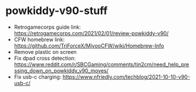 # powkiddy-v90-stuff

- Retrogamecorps guide link: https://retrogamecorps.com/2021/02/01/review-powkiddy-v90/
- CFW homebrew link: https://github.com/TriForceX/MiyooCFW/wiki/Homebrew-Info
- Remove plastic on screen
- Fix dpad cross detection: https://www.reddit.com/r/SBCGaming/comments/tin2cm/need_help_pressing_down_on_powkiddy_v90_moves/
- Fix usb-c charging: https://www.nfriedly.com/techblog/2021-10-10-v90-usb-c/
